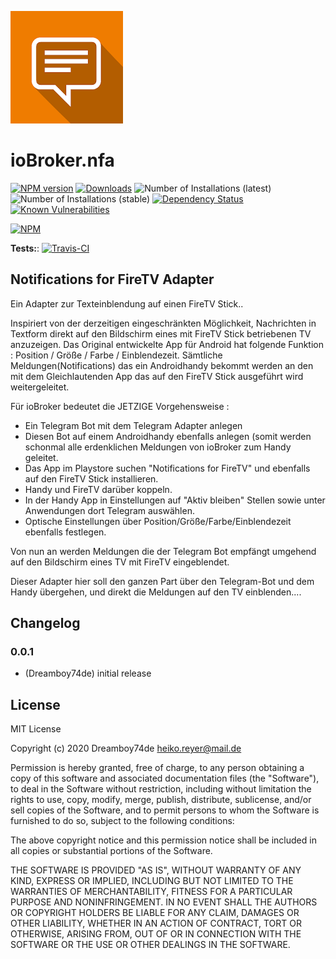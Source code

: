 ![Logo](admin/nfa.png)
# ioBroker.nfa

[![NPM version](http://img.shields.io/npm/v/iobroker.nfa.svg)](https://www.npmjs.com/package/iobroker.nfa)
[![Downloads](https://img.shields.io/npm/dm/iobroker.nfa.svg)](https://www.npmjs.com/package/iobroker.nfa)
![Number of Installations (latest)](http://iobroker.live/badges/template-installed.svg)
![Number of Installations (stable)](http://iobroker.live/badges/template-stable.svg)
[![Dependency Status](https://img.shields.io/david/Author/iobroker.nfa.svg)](https://david-dm.org/Dreamboy74de/iobroker.nfa)
[![Known Vulnerabilities](https://snyk.io/test/github/Author/ioBroker.nfa/badge.svg)](https://snyk.io/test/github/Author/ioBroker.nfa)

[![NPM](https://nodei.co/npm/iobroker.nfa.png?downloads=true)](https://nodei.co/npm/iobroker.nfa/)

**Tests:**: [![Travis-CI](http://img.shields.io/travis/Dreamboy74de/ioBroker.nfa/master.svg)](https://travis-ci.org/Dreamboy74de/ioBroker.nfa)

## Notifications for FireTV Adapter

Ein Adapter zur Texteinblendung auf einen FireTV Stick..

Inspiriert von der derzeitigen eingeschränkten Möglichkeit, Nachrichten in Textform direkt auf den Bildschirm eines mit FireTV Stick betriebenen TV anzuzeigen.
Das Original entwickelte App für Android hat folgende Funktion : Position / Größe / Farbe / Einblendezeit. Sämtliche Meldungen(Notifications) das ein Androidhandy bekommt werden an den mit dem Gleichlautenden App das auf den FireTV Stick ausgeführt wird weitergeleitet.

Für ioBroker bedeutet die JETZIGE Vorgehensweise : 
- Ein Telegram Bot mit dem Telegram Adapter anlegen
- Diesen Bot auf einem Androidhandy ebenfalls anlegen (somit werden schonmal alle erdenklichen Meldungen von ioBroker zum Handy geleitet.
- Das App im Playstore suchen "Notifications for FireTV" und ebenfalls auf den FireTV Stick installieren.
- Handy und FireTV darüber koppeln. 
- In der Handy App in Einstellungen auf "Aktiv bleiben" Stellen sowie unter Anwendungen dort Telegram auswählen.
- Optische Einstellungen über Position/Größe/Farbe/Einblendezeit ebenfalls festlegen.

Von nun an werden Meldungen die der Telegram Bot empfängt umgehend auf den Bildschirm eines TV mit FireTV eingeblendet.

Dieser Adapter hier soll den ganzen Part über den Telegram-Bot und dem Handy übergehen, und direkt die Meldungen auf den TV einblenden.... 


## Changelog

### 0.0.1
* (Dreamboy74de) initial release

## License
MIT License

Copyright (c) 2020 Dreamboy74de <heiko.reyer@mail.de>

Permission is hereby granted, free of charge, to any person obtaining a copy
of this software and associated documentation files (the "Software"), to deal
in the Software without restriction, including without limitation the rights
to use, copy, modify, merge, publish, distribute, sublicense, and/or sell
copies of the Software, and to permit persons to whom the Software is
furnished to do so, subject to the following conditions:

The above copyright notice and this permission notice shall be included in all
copies or substantial portions of the Software.

THE SOFTWARE IS PROVIDED "AS IS", WITHOUT WARRANTY OF ANY KIND, EXPRESS OR
IMPLIED, INCLUDING BUT NOT LIMITED TO THE WARRANTIES OF MERCHANTABILITY,
FITNESS FOR A PARTICULAR PURPOSE AND NONINFRINGEMENT. IN NO EVENT SHALL THE
AUTHORS OR COPYRIGHT HOLDERS BE LIABLE FOR ANY CLAIM, DAMAGES OR OTHER
LIABILITY, WHETHER IN AN ACTION OF CONTRACT, TORT OR OTHERWISE, ARISING FROM,
OUT OF OR IN CONNECTION WITH THE SOFTWARE OR THE USE OR OTHER DEALINGS IN THE
SOFTWARE.
